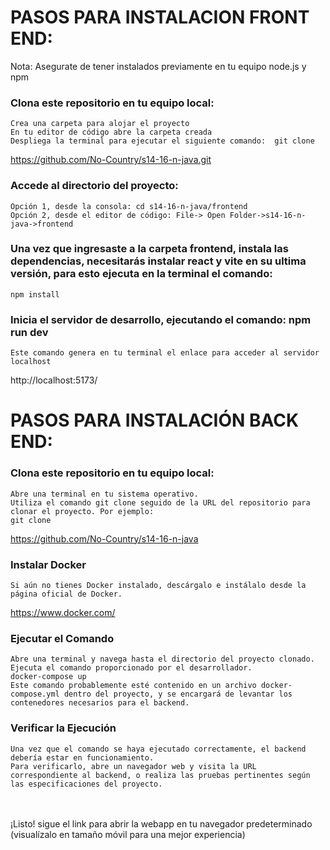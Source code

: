 # PASOS PARA INSTALACION FRONT END:
Nota: Asegurate de tener instalados previamente en tu equipo node.js y npm

### Clona este repositorio en tu equipo local:
```
Crea una carpeta para alojar el proyecto
En tu editor de código abre la carpeta creada
Despliega la terminal para ejecutar el siguiente comando:  git clone
```
https://github.com/No-Country/s14-16-n-java.git

### Accede al directorio del proyecto:
```
Opción 1, desde la consola: cd s14-16-n-java/frontend
Opción 2, desde el editor de código: File-> Open Folder->s14-16-n-java->frontend
```


### Una vez que ingresaste a la carpeta frontend, instala las dependencias, necesitarás instalar react y vite en su ultima versión, para esto ejecuta en la terminal el comando:  
```
npm install
```

### Inicia el servidor de desarrollo, ejecutando el comando: npm run dev
```
Este comando genera en tu terminal el enlace para acceder al servidor localhost 
```
http://localhost:5173/


# PASOS PARA INSTALACIÓN BACK END:

### Clona este repositorio en tu equipo local:
```
Abre una terminal en tu sistema operativo.
Utiliza el comando git clone seguido de la URL del repositorio para clonar el proyecto. Por ejemplo:
git clone 
```
https://github.com/No-Country/s14-16-n-java

### Instalar Docker
```
Si aún no tienes Docker instalado, descárgalo e instálalo desde la página oficial de Docker.
```
https://www.docker.com/

### Ejecutar el Comando
```
Abre una terminal y navega hasta el directorio del proyecto clonado.
Ejecuta el comando proporcionado por el desarrollador. 
docker-compose up
Este comando probablemente esté contenido en un archivo docker-compose.yml dentro del proyecto, y se encargará de levantar los contenedores necesarios para el backend.
```

### Verificar la Ejecución
```
Una vez que el comando se haya ejecutado correctamente, el backend debería estar en funcionamiento.
Para verificarlo, abre un navegador web y visita la URL correspondiente al backend, o realiza las pruebas pertinentes según las especificaciones del proyecto.
```
<br>
<br>
¡Listo! sigue el link para abrir la webapp en tu navegador predeterminado (visualízalo en tamaño móvil para una mejor experiencia)
